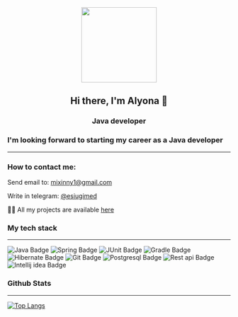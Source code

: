 <div id="header" align="center">
  <img src="https://media.giphy.com/media/1GEATImIxEXVR79Dhk/giphy.gif" width="170"/>
  
  ## Hi there, I'm Alyona 👋
  ### Java developer
</div>


### I'm looking forward to starting my career as a Java developer
___

### How to contact me:
Send email to: mixinny1@gmail.com 

Write in telegram: [@esiugimed](https://t.me/esiugimed)

👨‍💻 All my projects are available [here](https://github.com/AlyonaKomarnitskaya?tab=repositories)

### My tech stack

___
<div id="badges">
  <img src="https://img.shields.io/badge/Java-orange?style=for-the-badge&logo=Java&logoColor=white" alt="Java Badge"/>
  <img src="https://img.shields.io/badge/Spring-green?style=for-the-badge&logo=spring&logoColor=white" alt="Spring Badge"/>
  <img src="https://img.shields.io/badge/JUnit-yellow?style=for-the-badge&logo=junit&logoColor=white" alt="JUnit Badge"/>
  <img src="https://img.shields.io/badge/Gradle-deepskyblue?style=for-the-badge&logo=gradle&logoColor=white" alt="Gradle Badge"/>
  <img src="https://img.shields.io/badge/Hibernate-grey?style=for-the-badge&logo=hibernate&logoColor=white" alt="Hibernate Badge"/>
  <img src="https://img.shields.io/badge/Git-red?style=for-the-badge&logo=git&logoColor=white" alt="Git Badge"/>
  <img src="https://img.shields.io/badge/Postgresql-blue?style=for-the-badge&logo=postgresql&logoColor=white" alt="Postgresql Badge"/>
  <img src="https://img.shields.io/badge/Rest api-darkgreen?style=for-the-badge&logo=rest api&logoColor=white" alt="Rest api Badge"/>
  <img src="https://img.shields.io/badge/Intellij idea-black?style=for-the-badge&logo=Intellij idea&logoColor=white" alt="Intellij idea Badge"/>
</div>

### Github Stats
___
[![Top Langs](https://github-readme-stats.vercel.app/api/top-langs/?username=AlyonaKomarnitskaya&layout=compact&theme=vision-friendly-dark)](https://github.com/anuraghazra/github-readme-stats)

<img src="https://komarev.com/ghpvc/?username=your-github-AlyonaKomarnitskaya&style=flat-square&color=blue" alt=""/>
